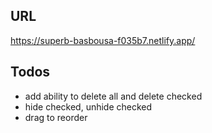 ## URL

https://superb-basbousa-f035b7.netlify.app/

## Todos

- add ability to delete all and delete checked
- hide checked, unhide checked
- drag to reorder
